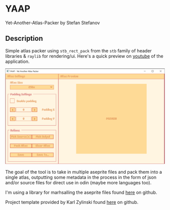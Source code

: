 
# YAAP
Yet-Another-Atlas-Packer by Stefan Stefanov

## Description

Simple atlas packer using `stb_rect_pack` from the `stb` family of header libraries & `raylib` for rendering/ui. Here's a quick preview on [youtube](https://youtu.be/4_dKq7G57Lw) of the application.

<a href="https://youtu.be/4_dKq7G57Lw">
    <img src="https://raw.githubusercontent.com/bersK/yaap/master/repo_assets/image.png" />
<a/>

The goal of the tool is to take in multiple aseprite files and pack them into a single atlas, outputting some metadata in the process in the form of
json and/or source files for direct use in odin (maybe more languages too).

I'm using a library for marhsalling the aseprite files found [here](https://github.com/blob1807/odin-aseprite) on github.

Project template provided by Karl Zylinski found [here](https://github.com/karl-zylinski/odin-raylib-hot-reload-game-template) on github.
